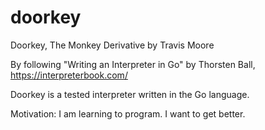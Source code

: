 # doorkey
Doorkey, The Monkey Derivative
by Travis Moore

By following "Writing an Interpreter in Go" by Thorsten Ball, https://interpreterbook.com/

Doorkey is a tested interpreter written in the Go language.

Motivation: I am learning to program. I want to get better.